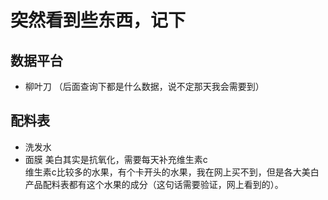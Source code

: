 # 突然看到些东西，记下

## 数据平台

- 柳叶刀 （后面查询下都是什么数据，说不定那天我会需要到）

## 配料表

- 洗发水
- 面膜
    美白其实是抗氧化，需要每天补充维生素c  
    维生素c比较多的水果，有个卡开头的水果，我在网上买不到，但是各大美白产品配料表都有这个水果的成分（这句话需要验证，网上看到的）。

    